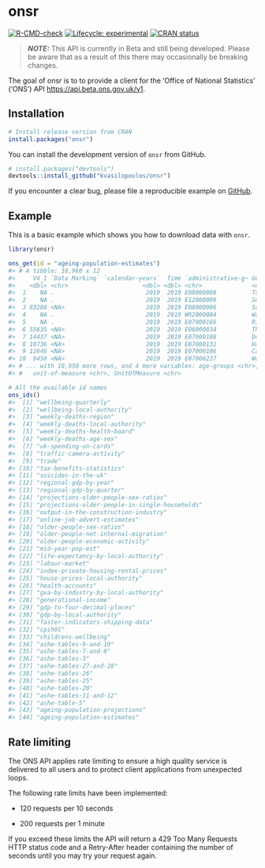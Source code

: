 
<!-- README.md is generated from README.Rmd. Please edit that file -->

# onsr

<!-- badges: start -->

[![R-CMD-check](https://github.com/kvasilopoulos/onsr/workflows/R-CMD-check/badge.svg)](https://github.com/kvasilopoulos/onsr/actions)
[![Lifecycle:
experimental](https://img.shields.io/badge/lifecycle-experimental-orange.svg)](https://lifecycle.r-lib.org/articles/stages.html#experimental)
[![CRAN
status](https://www.r-pkg.org/badges/version/onsr)](https://CRAN.R-project.org/package=onsr)
<!-- badges: end -->

> ***NOTE:*** This API is currently in Beta and still being developed.
> Please be aware that as a result of this there may occasionally be
> breaking changes.

The goal of onsr is to to provide a client for the ‘Office of National
Statistics’ (‘ONS’) API <https://api.beta.ons.gov.uk/v1>.

## Installation

``` r
# Install release version from CRAN
install.packages("onsr")
```

You can install the development version of `onsr` from GitHub.

``` r
# install.packages("devtools")
devtools::install_github("kvasilopoulos/onsr")
```

If you encounter a clear bug, please file a reproducible example on
[GitHub](https://github.com/kvasilopoulos/onsr/issues).

## Example

This is a basic example which shows you how to download data with
`onsr`.

``` r
library(onsr)

ons_get(id = "ageing-population-estimates")
#> # A tibble: 18,960 x 12
#>     V4_1 `Data Marking` `calendar-years`  Time `administrative-g~ Geography  sex   Sex  
#>    <dbl> <chr>                     <dbl> <dbl> <chr>              <chr>      <chr> <chr>
#>  1    NA .                          2019  2019 E08000008          Tameside   fema~ Fema~
#>  2    NA .                          2019  2019 E12000009          South West fema~ Fema~
#>  3 83288 <NA>                       2019  2019 E08000006          Salford    fema~ Fema~
#>  4    NA .                          2019  2019 W92000004          Wales      male  Male 
#>  5    NA .                          2019  2019 E07000166          Richmonds~ all   All  
#>  6 55635 <NA>                       2019  2019 E06000034          Thurrock   fema~ Fema~
#>  7 14437 <NA>                       2019  2019 E07000108          Dover      fema~ Fema~
#>  8 10736 <NA>                       2019  2019 E07000131          Harborough fema~ Fema~
#>  9 12646 <NA>                       2019  2019 E07000106          Canterbury fema~ Fema~
#> 10  9450 <NA>                       2019  2019 E07000237          Worcester  fema~ Fema~
#> # ... with 18,950 more rows, and 4 more variables: age-groups <chr>, AgeGroups <chr>,
#> #   unit-of-measure <chr>, UnitOfMeasure <chr>

# All the available id names
ons_ids()
#>  [1] "wellbeing-quarterly"                          
#>  [2] "wellbeing-local-authority"                    
#>  [3] "weekly-deaths-region"                         
#>  [4] "weekly-deaths-local-authority"                
#>  [5] "weekly-deaths-health-board"                   
#>  [6] "weekly-deaths-age-sex"                        
#>  [7] "uk-spending-on-cards"                         
#>  [8] "traffic-camera-activity"                      
#>  [9] "trade"                                        
#> [10] "tax-benefits-statistics"                      
#> [11] "suicides-in-the-uk"                           
#> [12] "regional-gdp-by-year"                         
#> [13] "regional-gdp-by-quarter"                      
#> [14] "projections-older-people-sex-ratios"          
#> [15] "projections-older-people-in-single-households"
#> [16] "output-in-the-construction-industry"          
#> [17] "online-job-advert-estimates"                  
#> [18] "older-people-sex-ratios"                      
#> [19] "older-people-net-internal-migration"          
#> [20] "older-people-economic-activity"               
#> [21] "mid-year-pop-est"                             
#> [22] "life-expectancy-by-local-authority"           
#> [23] "labour-market"                                
#> [24] "index-private-housing-rental-prices"          
#> [25] "house-prices-local-authority"                 
#> [26] "health-accounts"                              
#> [27] "gva-by-industry-by-local-authority"           
#> [28] "generational-income"                          
#> [29] "gdp-to-four-decimal-places"                   
#> [30] "gdp-by-local-authority"                       
#> [31] "faster-indicators-shipping-data"              
#> [32] "cpih01"                                       
#> [33] "childrens-wellbeing"                          
#> [34] "ashe-tables-9-and-10"                         
#> [35] "ashe-tables-7-and-8"                          
#> [36] "ashe-tables-3"                                
#> [37] "ashe-tables-27-and-28"                        
#> [38] "ashe-tables-26"                               
#> [39] "ashe-tables-25"                               
#> [40] "ashe-tables-20"                               
#> [41] "ashe-tables-11-and-12"                        
#> [42] "ashe-table-5"                                 
#> [43] "ageing-population-projections"                
#> [44] "ageing-population-estimates"
```

## Rate limiting

The ONS API applies rate limiting to ensure a high quality service is
delivered to all users and to protect client applications from
unexpected loops.

The following rate limits have been implemented:

-   120 requests per 10 seconds

-   200 requests per 1 minute

If you exceed these limits the API will return a 429 Too Many Requests
HTTP status code and a Retry-After header containing the number of
seconds until you may try your request again.
